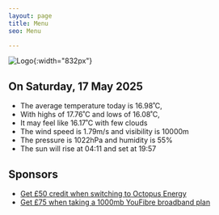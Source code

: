 ```yaml
---
layout: page
title: Menu
seo: Menu

---
```


![Logo](/images/logo.jpg){:width="832px"}

<!-- weather_marker starts -->
## On Saturday, 17 May 2025

- The average temperature today is 16.98˚C,
- With highs of 17.76˚C and lows of 16.08˚C,
- It may feel like 16.17˚C with few clouds
- The wind speed is 1.79m/s and visibility is 10000m
- The pressure is 1022hPa and humidity is 55%
- The sun will rise at 04:11 and set at 19:57

<!-- weather_marker ends -->

## Sponsors

- [Get £50 credit when switching to Octopus Energy](https://bit.ly/3oD1nnS)
- [Get £75 when taking a 1000mb YouFibre broadband plan](https://aklam.io/91zWhU?)
